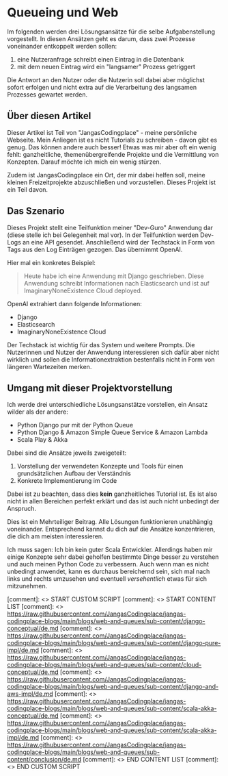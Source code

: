 # Queueing und Web
Im folgenden werden drei Lösungsansätze für die selbe Aufgabenstellung vorgestellt. In diesen Ansätzen geht es darum, dass zwei Prozesse voneinander entkoppelt werden sollen:

1. eine Nutzeranfrage schreibt einen Eintrag in die Datenbank
2. mit dem neuen Eintrag wird ein "langsamer" Prozess getriggert

Die Antwort an den Nutzer oder die Nutzerin soll dabei aber möglichst sofort erfolgen und nicht extra auf die Verarbeitung des langsamen Prozesses gewartet werden.

## Über diesen Artikel
Dieser Artikel ist Teil von "JangasCodingplace" - meine persönliche Webseite. Mein Anliegen ist es nicht Tutorials zu schreiben - davon gibt es genug. Das können andere auch besser! Etwas was mir aber oft ein wenig fehlt: ganzheitliche, themenübergreifende Projekte und die Vermittlung von Konzepten. Darauf möchte ich mich ein wenig stürzen.

Zudem ist JangasCodingplace ein Ort, der mir dabei helfen soll, meine kleinen Freizeitprojekte abzuschließen und vorzustellen. Dieses Projekt ist ein Teil davon.

## Das Szenario
Dieses Projekt stellt eine Teilfunktion meiner "Dev-Guro" Anwendung dar (diese stelle ich bei Gelegenheit mal vor). In der Teilfunktion werden Dev-Logs an eine API gesendet. Anschließend wird der Techstack in Form von Tags aus den Log Einträgen gezogen. Das übernimmt OpenAI.

Hier mal ein konkretes Beispiel:
> Heute habe ich eine Anwendung mit Django geschrieben. Diese Anwendung schreibt Informationen nach Elasticsearch und ist auf ImaginaryNoneExistence Cloud deployed.

OpenAI extrahiert dann folgende Informationen:
- Django
- Elasticsearch
- ImaginaryNoneExistence Cloud

Der Techstack ist wichtig für das System und weitere Prompts. Die Nutzerinnen und Nutzer der Anwendung interessieren sich dafür aber nicht wirklich und sollen die Informationextraktion bestenfalls nicht in Form von längeren Wartezeiten merken.

## Umgang mit dieser Projektvorstellung
Ich werde drei unterschiedliche Lösungsanstätze vorstellen, ein Ansatz wilder als der andere:
- Python Django pur mit der Python Queue
- Python Django & Amazon Simple Queue Service & Amazon Lambda
- Scala Play & Akka

Dabei sind die Ansätze jeweils zweigeteilt:
1. Vorstellung der verwendeten Konzepte und Tools für einen grundsätzlichen Aufbau der Verständnis
2. Konkrete Implementierung im Code

Dabei ist zu beachten, dass dies **kein** ganzheitliches Tutorial ist. Es ist also nicht in allen Bereichen perfekt erklärt und das ist auch nicht unbedingt der Anspruch.

Dies ist ein Mehrteiliger Beitrag. Alle Lösungen funktionieren unabhängig voneinander. Entsprechend kannst du dich auf die Ansätze konzentrieren, die dich am meisten interessieren.

Ich muss sagen: Ich bin kein guter Scala Entwickler. Allerdings haben mir einige Konzepte sehr dabei geholfen bestimmte Dinge besser zu verstehen und auch meinen Python Code zu verbessern. Auch wenn man es nicht unbedingt anwendet, kann es durchaus bereichernd sein, sich mal nach links und rechts umzusehen und eventuell *versehentlich* etwas für sich mitzunehmen.


[comment]: <> START CUSTOM SCRIPT
[comment]: <> START CONTENT LIST
[comment]: <> https://raw.githubusercontent.com/JangasCodingplace/jangas-codingplace-blogs/main/blogs/web-and-queues/sub-content/django-conceptual/de.md
[comment]: <> https://raw.githubusercontent.com/JangasCodingplace/jangas-codingplace-blogs/main/blogs/web-and-queues/sub-content/django-pure-impl/de.md
[comment]: <> https://raw.githubusercontent.com/JangasCodingplace/jangas-codingplace-blogs/main/blogs/web-and-queues/sub-content/cloud-conceptual/de.md
[comment]: <> https://raw.githubusercontent.com/JangasCodingplace/jangas-codingplace-blogs/main/blogs/web-and-queues/sub-content/django-and-aws-impl/de.md
[comment]: <> https://raw.githubusercontent.com/JangasCodingplace/jangas-codingplace-blogs/main/blogs/web-and-queues/sub-content/scala-akka-conceptual/de.md
[comment]: <> https://raw.githubusercontent.com/JangasCodingplace/jangas-codingplace-blogs/main/blogs/web-and-queues/sub-content/scala-akka-impl/de.md
[comment]: <> https://raw.githubusercontent.com/JangasCodingplace/jangas-codingplace-blogs/main/blogs/web-and-queues/sub-content/conclusion/de.md
[comment]: <> END CONTENT LIST
[comment]: <> END CUSTOM SCRIPT
